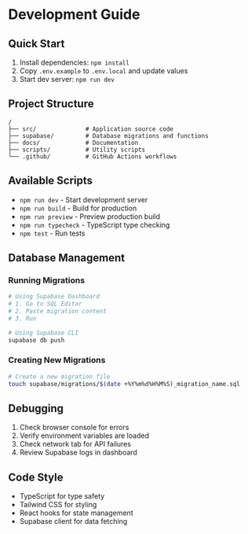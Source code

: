 # Development Guide

## Quick Start

1. Install dependencies: `npm install`
2. Copy `.env.example` to `.env.local` and update values
3. Start dev server: `npm run dev`

## Project Structure

```
/
├── src/              # Application source code
├── supabase/         # Database migrations and functions
├── docs/             # Documentation
├── scripts/          # Utility scripts
└── .github/          # GitHub Actions workflows
```

## Available Scripts

- `npm run dev` - Start development server
- `npm run build` - Build for production
- `npm run preview` - Preview production build
- `npm run typecheck` - TypeScript type checking
- `npm test` - Run tests

## Database Management

### Running Migrations
```bash
# Using Supabase Dashboard
# 1. Go to SQL Editor
# 2. Paste migration content
# 3. Run

# Using Supabase CLI
supabase db push
```

### Creating New Migrations
```bash
# Create a new migration file
touch supabase/migrations/$(date +%Y%m%d%H%M%S)_migration_name.sql
```

## Debugging

1. Check browser console for errors
2. Verify environment variables are loaded
3. Check network tab for API failures
4. Review Supabase logs in dashboard

## Code Style

- TypeScript for type safety
- Tailwind CSS for styling
- React hooks for state management
- Supabase client for data fetching
